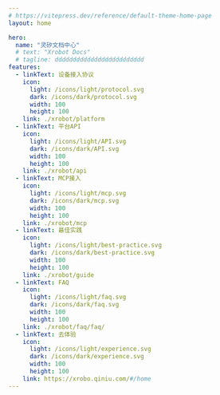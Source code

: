 ```yaml
---
# https://vitepress.dev/reference/default-theme-home-page
layout: home

hero:
  name: "灵矽文档中心"
  # text: "Xrobot Docs"
  # tagline: ddddddddddddddddddddddddd
features:
  - linkText: 设备接入协议
    icon:
      light: /icons/light/protocol.svg
      dark: /icons/dark/protocol.svg
      width: 100
      height: 100
    link: ./xrobot/platform
  - linkText: 平台API
    icon:
      light: /icons/light/API.svg
      dark: /icons/dark/API.svg
      width: 100
      height: 100
    link: ./xrobot/api
  - linkText: MCP接入
    icon:
      light: /icons/light/mcp.svg
      dark: /icons/dark/mcp.svg
      width: 100
      height: 100
    link: ./xrobot/mcp
  - linkText: 最佳实践
    icon:
      light: /icons/light/best-practice.svg
      dark: /icons/dark/best-practice.svg
      width: 100
      height: 100
    link: ./xrobot/guide
  - linkText: FAQ
    icon: 
      light: /icons/light/faq.svg
      dark: /icons/dark/faq.svg
      width: 100
      height: 100
    link: ./xrobot/faq/faq/
  - linkText: 去体验
    icon: 
      light: /icons/light/experience.svg
      dark: /icons/dark/experience.svg
      width: 100
      height: 100
    link: https://xrobo.qiniu.com/#/home
---
```

